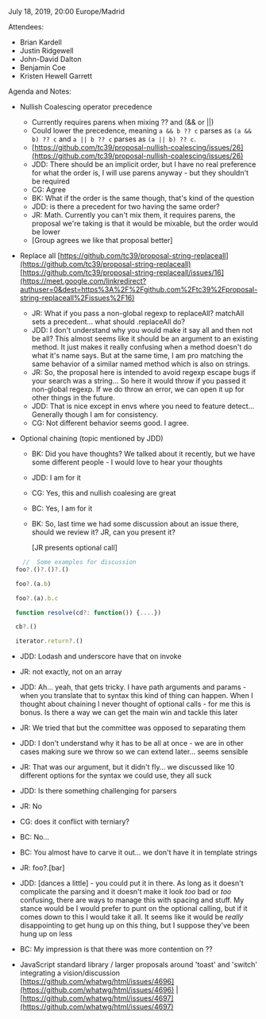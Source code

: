 July 18, 2019, 20:00 Europe/Madrid

Attendees:

* Brian Kardell
* Justin Ridgewell
* John-David Dalton
* Benjamin Coe
* Kristen Hewell Garrett

 

Agenda and Notes:

* Nullish Coalescing operator precedence
    * Currently requires parens when mixing ?? and (&& or ||)
    * Could lower the precedence, meaning `a && b ?? c` parses as `(a && b) ?? c` and `a || b ?? c` parses as `(a || b) ?? c`.
    * [https://github.com/tc39/proposal-nullish-coalescing/issues/26](https://github.com/tc39/proposal-nullish-coalescing/issues/26)
    * JDD: There should be an implicit order, but I have no real preference for what the order is, I will use parens anyway - but they shouldn't be required
    * CG: Agree
    * BK: What if the order is the same though, that's kind of the question
    * JDD: is there a precedent for two having the same order?
    * JR: Math.  Currently you can't mix them, it requires parens, the proposal we're taking is that it would be mixable, but the order would be lower
    * [Group agrees we like that proposal better]

* Replace all [https://github.com/tc39/proposal-string-replaceall](https://github.com/tc39/proposal-string-replaceall)  [https://github.com/tc39/proposal-string-replaceall/issues/16](https://meet.google.com/linkredirect?authuser=0&dest=https%3A%2F%2Fgithub.com%2Ftc39%2Fproposal-string-replaceall%2Fissues%2F16)

    * JR: What if you pass a non-global regexp to replaceAll?  matchAll sets a precedent… what should .replaceAll do?
    * JDD: I don't understand why you would make it say all and then not be all?  This almost seems like it should be an argument to an existing method.  It just makes it really confusing when a method doesn't do what it's name says.  But at the same time, I am pro matching the same behavior of a similar named method which is also on strings.
    * JR: So, the proposal here is intended to avoid regexp escape bugs if your search was a string… So here it would throw if you passed it non-global regexp. If we do throw an error, we can open it up for other things in the future.
    * JDD: That is nice except in envs where you need to feature detect… Generally though I am for consistency.
    * CG: Not different behavior seems good.  I agree.



* Optional chaining (topic mentioned by JDD)
    * BK: Did you have thoughts? We talked about it recently, but we have some different people - I would love to hear your thoughts
    * JDD: I am for it
    * CG: Yes, this and nullish coalesing are great
    * BC: Yes, I am for it
    * BK: So, last time we had some discussion about an issue there, should we review it? JR, can you present it?

		[JR presents optional call]

```javascript
	//	Some examples for discussion
  foo?.()?.()?.()

  foo?.(a.b)

  foo?.(a).b.c

  function resolve(cd?: function()) {....})

  cb?.()

  iterator.return?.()
```
* JDD: Lodash and underscore have that on invoke
* JR: not exactly, not on an array
* JDD: Ah… yeah, that gets tricky. I have path arguments and params - when you translate that to syntax this kind of thing can happen. When I thought about chaining I never thought of optional calls - for me this is bonus. Is there a way we can get the main win and tackle this later
* JR: We tried that but the committee was opposed to separating them
* JDD: I don't understand why it has to be all at once - we are in other cases making sure we throw so we can extend later… seems sensible
* JR: That was our argument, but it didn't fly… we discussed like 10 different options for the syntax we could use, they all suck
* JDD: Is there something challenging for parsers
* JR: No
* CG: does it conflict with terniary?
* BC: No...
* BC: You almost have to carve it out… we don't have it in template strings
* JR: foo?.[bar]
* JDD: [dances a little] - you could put it in there.  As long as it doesn't complicate the parsing and it doesn't make it look _too_ bad or _too_ confusing, there are ways to manage this with spacing and stuff.  My stance would be I would prefer to punt on the optional calling, but if it comes down to this I would take it all.  It seems like it would be _really_ disappointing to get hung up on this thing, but I suppose they've been hung up on less
* BC: My impression is that there was more contention on ??
		

		

* JavaScript standard library / larger proposals around 'toast' and 'switch' integrating a vision/discussion [https://github.com/whatwg/html/issues/4696](https://github.com/whatwg/html/issues/4696) | [https://github.com/whatwg/html/issues/4697](https://github.com/whatwg/html/issues/4697)
